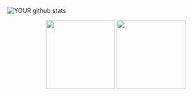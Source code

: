 
![YOUR github stats](https://github-readme-stats.vercel.app/api?username=igorgbp)


<div align="center" style="display: inline_block">
  <img height="160em" src="https://github-readme-stats.vercel.app/api?username=igorgbp&show_icons=true&theme=github_dark&include_all_commits=true&count_private=true"/>
  <img height="160em" src="https://github-readme-stats.vercel.app/api/top-langs/?username=igorgbp&layout=compact&langs_count=7&theme=github_dark"/>
</div>
